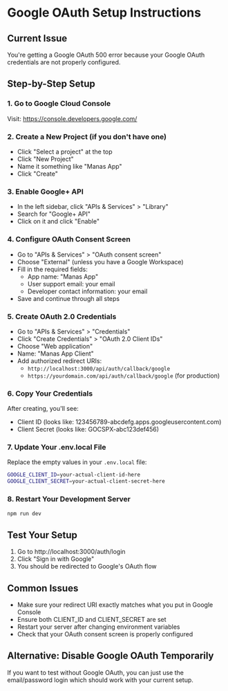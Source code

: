 # Google OAuth Setup Instructions

## Current Issue
You're getting a Google OAuth 500 error because your Google OAuth credentials are not properly configured.

## Step-by-Step Setup

### 1. Go to Google Cloud Console
Visit: https://console.developers.google.com/

### 2. Create a New Project (if you don't have one)
- Click "Select a project" at the top
- Click "New Project"
- Name it something like "Manas App"
- Click "Create"

### 3. Enable Google+ API
- In the left sidebar, click "APIs & Services" > "Library"
- Search for "Google+ API" 
- Click on it and click "Enable"

### 4. Configure OAuth Consent Screen
- Go to "APIs & Services" > "OAuth consent screen"
- Choose "External" (unless you have a Google Workspace)
- Fill in the required fields:
  - App name: "Manas App"
  - User support email: your email
  - Developer contact information: your email
- Save and continue through all steps

### 5. Create OAuth 2.0 Credentials
- Go to "APIs & Services" > "Credentials"
- Click "Create Credentials" > "OAuth 2.0 Client IDs"
- Choose "Web application"
- Name: "Manas App Client"
- Add authorized redirect URIs:
  - `http://localhost:3000/api/auth/callback/google`
  - `https://yourdomain.com/api/auth/callback/google` (for production)

### 6. Copy Your Credentials
After creating, you'll see:
- Client ID (looks like: 123456789-abcdefg.apps.googleusercontent.com)
- Client Secret (looks like: GOCSPX-abc123def456)

### 7. Update Your .env.local File
Replace the empty values in your `.env.local` file:

```bash
GOOGLE_CLIENT_ID=your-actual-client-id-here
GOOGLE_CLIENT_SECRET=your-actual-client-secret-here
```

### 8. Restart Your Development Server
```bash
npm run dev
```

## Test Your Setup
1. Go to http://localhost:3000/auth/login
2. Click "Sign in with Google"
3. You should be redirected to Google's OAuth flow

## Common Issues
- Make sure your redirect URI exactly matches what you put in Google Console
- Ensure both CLIENT_ID and CLIENT_SECRET are set
- Restart your server after changing environment variables
- Check that your OAuth consent screen is properly configured

## Alternative: Disable Google OAuth Temporarily
If you want to test without Google OAuth, you can just use the email/password login which should work with your current setup.